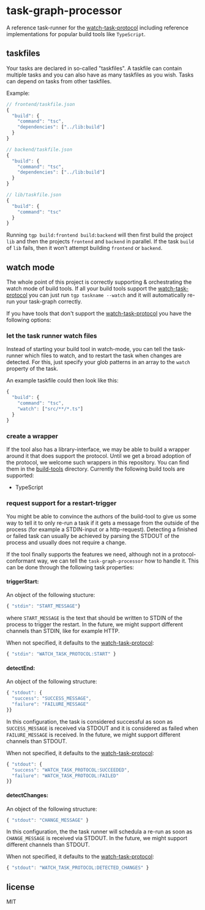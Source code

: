 # task-graph-processor

A reference task-runner for the [watch-task-protocol](./watch-task-protocol/readme.md) including reference implementations for popular build tools like `TypeScript`.

## taskfiles

Your tasks are declared in so-called "taskfiles". A taskfile can contain multiple tasks and you can also have as many taskfiles as you wish.
Tasks can depend on tasks from other taskfiles.

Example:

```js
// frontend/taskfile.json
{
  "build": {
    "command": "tsc",
    "dependencies": ["../lib:build"]
  }
}

// backend/taskfile.json
{
  "build": {
    "command": "tsc",
    "dependencies": ["../lib:build"]
  }
}

// lib/taskfile.json
{
  "build": {
    "command": "tsc"
  }
}
```

Running `tgp build:frontend build:backend` will then first build the project `lib` and then the projects `frontend` and `backend` in parallel.
If the task `build` of `lib` fails, then it won't attempt building `frontend` or `backend`.

## watch mode

The whole point of this project is correctly supporting & orchestrating the watch mode of build tools. If all your build tools support the [watch-task-protocol](./watch-task-protocol/readme.md) you can just run `tgp taskname --watch` and it will automatically re-run your task-graph correctly.

If you have tools that don't support the [watch-task-protocol](./watch-task-protocol/readme.md) you have the following options:

### let the task runner watch files

Instead of starting your build tool in watch-mode, you can tell the task-runner which files to watch, and to restart the task when changes are detected. For this, just specify your glob patterns in an array to the `watch` property of the task.

An example taskfile could then look like this:

```js
{
  "build": {
    "command": "tsc",
    "watch": ["src/**/*.ts"]
  }
}
```

### create a wrapper

If the tool also has a library-interface, we may be able to build a wrapper around it that does support the protocol. Until we get a broad adoption of the protocol, we welcome such wrappers in this repository. You can find them in the [build-tools](./build-tools/) directory. Currently the following build tools are supported:

- TypeScript

### request support for a restart-trigger

You might be able to convince the authors of the build-tool to give us some way to tell it to only re-run a task if it gets a message from the outside of the process (for example a STDIN-input or a http-request). Detecting a finished or failed task can usually be achieved by parsing the STDOUT of the process and usually does not require a change.

If the tool finally supports the features we need, although not in a protocol-conformant way, we can tell the `task-graph-processor` how to handle it. This can be done through the following task properties:

#### **triggerStart**:

An object of the following stucture:

```js
{ "stdin": "START_MESSAGE"}
```

where `START_MESSAGE` is the text that should be written to STDIN of the process to trigger the restart. In the future, we might support different channels than STDIN, like for example HTTP.

When not specified, it defaults to the [watch-task-protocol](./watch-task-protocol/readme.md):

```js
{ "stdin": "WATCH_TASK_PROTOCOL:START" }
```

#### **detectEnd**:

An object of the following structure:

```js
{ "stdout": {
  "success": "SUCCESS_MESSAGE",
  "failure": "FAILURE_MESSAGE"
}}
```

In this configuration, the task is considered successful as soon as `SUCCESS_MESSAGE` is received via STDOUT and it is considered as failed when `FAILURE_MESSAGE` is received. In the future, we might support different channels than STDOUT.

When not specified, it defaults to the [watch-task-protocol](./watch-task-protocol/readme.md):

```js
{ "stdout": {
  "success": "WATCH_TASK_PROTOCOL:SUCCEEDED",
  "failure": "WATCH_TASK_PROTOCOL:FAILED"
}}
```

#### **detectChanges**:

An object of the following structure:

```js
{ "stdout": "CHANGE_MESSAGE" }
```

In this configuration, the the task runner will schedula a re-run as soon as `CHANGE_MESSAGE` is received via STDOUT. In the future, we might support different channels than STDOUT.

When not specified, it defaults to the [watch-task-protocol](./watch-task-protocol/readme.md):

```js
{ "stdout": "WATCH_TASK_PROTOCOL:DETECTED_CHANGES" }
```

## license

MIT
